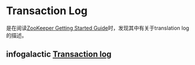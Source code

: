 # Transaction Log

是在阅读[ZooKeeper Getting Started Guide](https://zookeeper.apache.org/doc/r3.6.2/zookeeperStarted.html)时，发现其中有关于translation log的描述。

## infogalactic [Transaction log](https://infogalactic.com/info/Transaction_log)